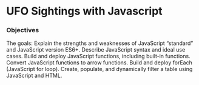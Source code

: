 # UFO Sightings with Javascript

### Objectives

The goals:
    Explain the strengths and weaknesses of JavaScript “standard” and JavaScript version ES6+. 
    Describe JavaScript syntax and ideal use cases. 
    Build and deploy JavaScript functions, including built-in functions. 
    Convert JavaScript functions to arrow functions. 
    Build and deploy forEach (JavaScript for loop). 
    Create, populate, and dynamically filter a table using JavaScript and HTML.
